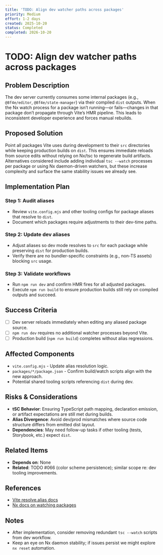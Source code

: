```yaml
---
title: 'TODO: Align dev watcher paths across packages'
priority: Medium
effort: 1-2 days
created: 2025-10-20
status: Completed
completed: 2026-10-20
---
```


# TODO: Align dev watcher paths across packages

## Problem Description

The dev server currently consumes some internal packages (e.g., `@8f4e/editor`, `@8f4e/state-manager`) via their compiled `dist` outputs. When the Nx watch process for a package isn’t running—or fails—changes in that package don’t propagate through Vite’s HMR pipeline. This leads to inconsistent developer experience and forces manual rebuilds.

## Proposed Solution

Point all packages Vite uses during development to their `src` directories while keeping production builds on `dist`. This ensures immediate reloads from source edits without relying on Nx/tsc to regenerate build artifacts. Alternatives considered include adding individual `tsc --watch` processes per package or using Nx daemon-driven watchers, but these increase complexity and surface the same stability issues we already see.

## Implementation Plan

### Step 1: Audit aliases
- Review `vite.config.mjs` and other tooling configs for package aliases that resolve to `dist`.
- Document which packages require adjustments to their dev-time paths.

### Step 2: Update dev aliases
- Adjust aliases so dev mode resolves to `src` for each package while preserving `dist` for production builds.
- Verify there are no bundler-specific constraints (e.g., non-TS assets) blocking `src` usage.

### Step 3: Validate workflows
- Run `npm run dev` and confirm HMR fires for all adjusted packages.
- Execute `npm run build` to ensure production builds still rely on compiled outputs and succeed.

## Success Criteria

- [ ] Dev server reloads immediately when editing any aliased package source.
- [ ] `npm run dev` requires no additional watcher processes beyond Vite.
- [ ] Production build (`npm run build`) completes without alias regressions.

## Affected Components

- `vite.config.mjs` - Update alias resolution logic.
- `packages/*/package.json` - Confirm build/watch scripts align with the new approach.
- Potential shared tooling scripts referencing `dist` during dev.

## Risks & Considerations

- **tSC Behavior**: Ensuring TypeScript path mapping, declaration emission, or artifact expectations are still met during builds.
- **Alias Divergence**: Avoid dev/prod mismatches where source code structure differs from emitted dist layout.
- **Dependencies**: May need follow-up tasks if other tooling (tests, Storybook, etc.) expect `dist`.

## Related Items

- **Depends on**: None
- **Related**: TODO #066 (color scheme persistence); similar scope re: dev tooling improvements.

## References

- [Vite resolve.alias docs](https://vitejs.dev/config/shared-options.html#resolve-alias)
- [Nx docs on watching packages](https://nx.dev)

## Notes

- After implementation, consider removing redundant `tsc --watch` scripts from dev workflow.
- Keep an eye on Nx daemon stability; if issues persist we might explore `nx reset` automation.
